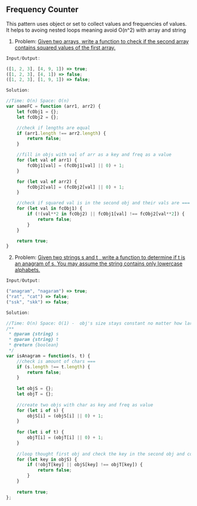 ## Frequency Counter

This pattern uses object or set to collect values and frequencies of values. It helps to avoing nested loops meaning avoid O(n^2) with array and string

1. Problem: [Given two arrays, write a function to check if the second array contains squared values of the first array.](./fc_squaredArrs.js)
   
```javascript
Input/Output:

([1, 2, 3], [4, 9, 1]) => true;
([1, 2, 3], [4, 1]) => false;
([1, 2, 3], [1, 9, 1]) => false;
```

```javascript
Solution:

//Time: O(n) Space: O(n)
var sameFC = function (arr1, arr2) {
    let fcObj1 = {};
    let fcObj2 = {};

    //check if lengths are equal
    if (arr1.length !== arr2.length) {
        return false;
    }

    //fill in objs with val of arr as a key and freq as a value
    for (let val of arr1) {
        fcObj1[val] = (fcObj1[val] || 0) + 1;
    }

    for (let val of arr2) {
        fcObj2[val] = (fcObj2[val] || 0) + 1;
    }

    //check if squared val is in the second obj and their vals are ===
    for (let val in fcObj1) {
        if (!(val**2 in fcObj2) || fcObj1[val] !== fcObj2[val**2]) {
            return false;
        } 
    }

    return true;
}
```

2. Problem: [Given two strings s and t , write a function to determine if t is an anagram of s. You may assume the string contains only lowercase alphabets.](./fc_anagramStrs.js)

```javascript
Input/Output:

("anagram", "nagaram") => true;
("rat", "cat") => false;
("ssk", "skk") => false;
```

```javascript
Solution:

//Time: O(n) Space: O(1) -  obj's size stays constant no matter how large n is
/**
 * @param {string} s
 * @param {string} t
 * @return {boolean}
 */
var isAnagram = function(s, t) {
    //check is amount of chars ===
    if (s.length !== t.length) {
        return false;
    }
    
    let objS = {};
    let objT = {};
    
    //create two objs with char as key and freq as value
    for (let i of s) {
        objS[i] = (objS[i] || 0) + 1;
    }
    
    for (let i of t) {
        objT[i] = (objT[i] || 0) + 1;
    }
        
    //loop thought first obj and check the key in the second obj and compare freq
    for (let key in objS) {
        if (!objT[key] || objS[key] !== objT[key]) {
            return false;
        }
    }
    
    return true;
};
```